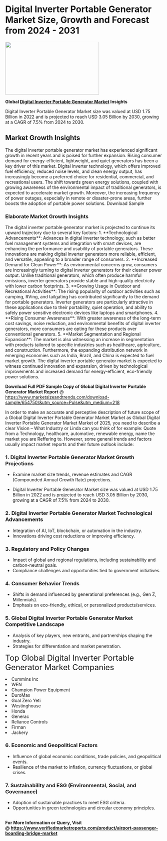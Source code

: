 <H1>Digital Inverter Portable Generator Market Size, Growth and Forecast from 2024 - 2031</H1><img class="aligncenter size-medium wp-image-584254" src="https://thirdeyenews.in/wp-content/uploads/2024/09/Global-Market-Research-300x168.jpeg" alt="" width="300" height="168" /><p><strong>Global&nbsp;<a href="https://www.marketsizeandtrends.com/download-sample/654750/&amp;utm_source=Pulse&amp;utm_medium=218">Digital Inverter Portable Generator Market</a> Insights</strong></p><p>Digital Inverter Portable Generator Market size was valued at USD 1.75 Billion in 2022 and is projected to reach USD 3.05 Billion by 2030, growing at a CAGR of 7.5% from 2024 to 2030.</p><p><h2>Market Growth Insights</h2> The digital inverter portable generator market has experienced significant growth in recent years and is poised for further expansion. Rising consumer demand for energy-efficient, lightweight, and quiet generators has been a key driver of this market. Digital inverter technology, which offers improved fuel efficiency, reduced noise levels, and clean energy output, has increasingly become a preferred choice for residential, commercial, and recreational users. The shift towards green energy solutions, coupled with growing awareness of the environmental impact of traditional generators, is expected to accelerate market growth. Moreover, the increasing frequency of power outages, especially in remote or disaster-prone areas, further boosts the adoption of portable power solutions. Download Sample <h3>Elaborate Market Growth Insights</h3> The digital inverter portable generator market is projected to continue its upward trajectory due to several key factors: 1. **Technological Advancements**: Advances in digital inverter technology, such as better fuel management systems and integration with smart devices, are enhancing the performance and usability of portable generators. These innovations are making digital inverter generators more reliable, efficient, and versatile, appealing to a broader range of consumers. 2. **Increased Demand for Clean Power**: As environmental concerns grow, consumers are increasingly turning to digital inverter generators for their cleaner power output. Unlike traditional generators, which often produce harmful emissions, inverter generators provide stable and high-quality electricity with lower carbon footprints. 3. **Growing Usage in Outdoor and Recreational Activities**: The rising popularity of outdoor activities such as camping, RVing, and tailgating has contributed significantly to the demand for portable generators. Inverter generators are particularly attractive in these applications due to their portability, quiet operation, and ability to safely power sensitive electronic devices like laptops and smartphones. 4. **Rising Consumer Awareness**: With greater awareness of the long-term cost savings, noise reduction, and environmental benefits of digital inverter generators, more consumers are opting for these products over conventional generators. 5. **Market Segmentation and Regional Expansion**: The market is also witnessing an increase in segmentation with products tailored to specific industries such as healthcare, agriculture, and construction. Furthermore, the expanding distribution network in emerging economies such as India, Brazil, and China is expected to fuel market growth. The digital inverter portable generator market is expected to witness continued innovation and expansion, driven by technological improvements and increased demand for energy-efficient, eco-friendly power solutions. </p><p><span class=""><strong>Download Full PDF Sample Copy of Global Digital Inverter Portable Generator Market Report</strong> @ <a href="https://www.marketsizeandtrends.com/download-sample/654750/&amp;utm_source=Pulse&amp;utm_medium=218" target="_blank">https://www.marketsizeandtrends.com/download-sample/654750/&amp;utm_source=Pulse&amp;utm_medium=218</a></span></p><p>In order to make an accurate and perceptive description of future scope of a Global&nbsp;Digital Inverter Portable Generator Market Market as Global&nbsp;Digital Inverter Portable Generator Market Market of 2025, you need to describe a clear Vision &ndash; What Industry or Linda can you think of for example: Quote from a Technology, healthcare, automotive, renewable energy, name the market you are Reffering to. However, some general trends and factors usually impact market reports and their future outlook include:</p><h3>1.&nbsp;<strong>Digital Inverter Portable Generator Market Growth Projections</strong></h3><ul><li>Examine market size trends, revenue estimates and CAGR (Compounded Annual Growth Rate) projections.</li><li><p>Digital Inverter Portable Generator Market size was valued at USD 1.75 Billion in 2022 and is projected to reach USD 3.05 Billion by 2030, growing at a CAGR of 7.5% from 2024 to 2030.</p></li></ul><h3>2.&nbsp;<strong>Digital Inverter Portable Generator Market Technological Advancements</strong></h3><ul><li>Integration of AI, IoT, blockchain, or automation in the industry.</li><li>Innovations driving cost reductions or improving efficiency.</li></ul><h3>3.&nbsp;<strong>Regulatory and Policy Changes</strong></h3><ul><li>Impact of global and regional regulations, including sustainability and carbon-neutral goals.</li><li>Compliance challenges and opportunities tied to government initiatives.</li></ul><h3>4.&nbsp;<strong>Consumer Behavior Trends</strong></h3><ul><li>Shifts in demand influenced by generational preferences (e.g., Gen Z, Millennials).</li><li>Emphasis on eco-friendly, ethical, or personalized products/services.</li></ul><h3>5.&nbsp;<strong>Global Digital Inverter Portable Generator Market Competitive Landscape</strong></h3><ul><li>Analysis of key players, new entrants, and partnerships shaping the industry.</li><li>Strategies for differentiation and market penetration.</li></ul><p data-pm-slice="1 1 []"><span style="color: inherit; font-family: inherit; font-size: 25px;">Top Global Digital Inverter Portable Generator Market Companies</span></p><div class="" data-test-id=""><p><li>Cummins Inc</li><li> WEN</li><li> Champion Power Equipment</li><li> DuroMax</li><li> Goal Zero Yeti</li><li> Westinghouse</li><li> Honda</li><li> Generac</li><li> Reliance Controls</li><li> Firman</li><li> Jackery</li></p></div><h3>6.&nbsp;<strong>Economic and Geopolitical Factors</strong></h3><ul><li>Influence of global economic conditions, trade policies, and geopolitical events.</li><li>Resilience of the market to inflation, currency fluctuations, or global crises.</li></ul><h3>7.&nbsp;<strong>Sustainability and ESG (Environmental, Social, and Governance)</strong></h3><ul><li>Adoption of sustainable practices to meet ESG criteria.</li><li>Opportunities in green technologies and circular economy principles.</li></ul><h2><strong style="font-size: 14px;">For More Information or Query, Visit @&nbsp;</strong><a style="background-color: #ffffff; font-size: 14px;" href="https://www.marketsizeandtrends.com/report/digital-inverter-portable-generator-market/" target="_blank">https://www.verifiedmarketreports.com/product/airport-passenger-boarding-bridge-market</a></h2>
